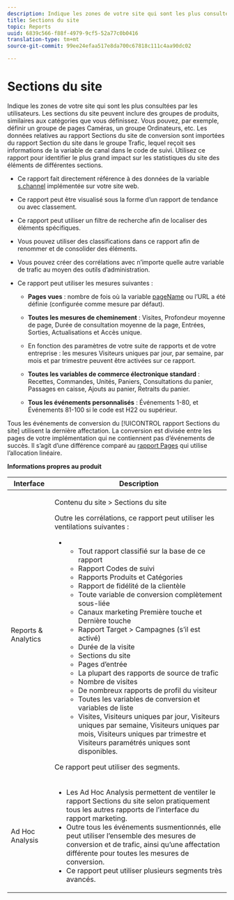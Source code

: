 ```yaml
---
description: Indique les zones de votre site qui sont les plus consultées par les utilisateurs. Les sections du site peuvent inclure des groupes de produits, similaires aux catégories que vous définissez. Vous pouvez, par exemple, définir un groupe de pages Caméras, un groupe Ordinateurs, etc. Les données relatives au rapport Sections du site de conversion sont importées du rapport Section du site dans le groupe Trafic, lequel reçoit ses informations de la variable de canal dans le code de suivi. Utilisez ce rapport pour identifier le plus grand impact sur les statistiques du site des éléments de différentes sections.
title: Sections du site
topic: Reports
uuid: 6839c566-f88f-4979-9cf5-52a77c0b0416
translation-type: tm+mt
source-git-commit: 99ee24efaa517e8da700c67818c111c4aa90dc02

---
```



# Sections du site

Indique les zones de votre site qui sont les plus consultées par les utilisateurs. Les sections du site peuvent inclure des groupes de produits, similaires aux catégories que vous définissez. Vous pouvez, par exemple, définir un groupe de pages Caméras, un groupe Ordinateurs, etc. Les données relatives au rapport Sections du site de conversion sont importées du rapport Section du site dans le groupe Trafic, lequel reçoit ses informations de la variable de canal dans le code de suivi. Utilisez ce rapport pour identifier le plus grand impact sur les statistiques du site des éléments de différentes sections.

* Ce rapport fait directement référence à des données de la variable [s.channel](https://marketing.adobe.com/resources/help/en_US/sc/implement/c_channel.html) implémentée sur votre site web.
* Ce rapport peut être visualisé sous la forme d’un rapport de tendance ou avec classement.
* Ce rapport peut utiliser un filtre de recherche afin de localiser des éléments spécifiques.
* Vous pouvez utiliser des classifications dans ce rapport afin de renommer et de consolider des éléments.
* Vous pouvez créer des corrélations avec n’importe quelle autre variable de trafic au moyen des outils d’administration.
* Ce rapport peut utiliser les mesures suivantes :

   * **Pages vues** : nombre de fois où la variable [pageName](https://marketing.adobe.com/resources/help/en_US/sc/implement/c_pagename.html) ou l’URL a été définie (configurée comme mesure par défaut).

   * **Toutes les mesures de cheminement** : Visites, Profondeur moyenne de page, Durée de consultation moyenne de la page, Entrées, Sorties, Actualisations et Accès unique.
   * En fonction des paramètres de votre suite de rapports et de votre entreprise : les mesures Visiteurs uniques par jour, par semaine, par mois et par trimestre peuvent être activées sur ce rapport.
   * **Toutes les variables de commerce électronique standard** : Recettes, Commandes, Unités, Paniers, Consultations du panier, Passages en caisse, Ajouts au panier, Retraits du panier.
   * **Tous les événements personnalisés** : Événements 1-80, et Événements 81-100 si le code est H22 ou supérieur.

Tous les événements de conversion du [!UICONTROL rapport Sections du site] utilisent la dernière affectation. La conversion est divisée entre les pages de votre implémentation qui ne contiennent pas d’événements de succès. Il s’agit d’une différence comparé au  [rapport Pages](/help/components/c-variables/dimensionslist/reports-pages.md) qui utilise l’allocation linéaire.

**Informations propres au produit**

<table id="table_525FDF95C8ED4BF2A1E25BE2DA971EFB"> 
 <thead> 
  <tr> 
   <th colname="col1" class="entry"> Interface </th> 
   <th colname="col2" class="entry"> Description </th> 
  </tr> 
 </thead>
 <tbody> 
  <tr> 
   <td colname="col1"> Reports &amp; Analytics </td> 
   <td colname="col2"> <p> <span class="uicontrol"> Contenu du site</span> &gt; <span class="uicontrol">Sections du site</span> </p> <p>Outre les corrélations, ce rapport peut utiliser les ventilations suivantes : </p> 
    <ul id="ul_9CD009D89B134C53807332E3C88D3C44"> 
     <li id="li_566417EB074D425C9A1F4FB28AA7FAB4"> 
      <ul id="ul_3795C7AAE6DA4B7E96FCDC7F3211DFBB"> 
       <li id="li_50B295E961724CFB83D222DE9B4C7FF2">Tout rapport classifié sur la base de ce rapport </li> 
       <li id="li_697682892D8841BC8120BEC0E1AE9753"> <span class="wintitle"> Rapport Codes de suivi</span> </li> 
       <li id="li_F6D893FCBA7A4B3EB04715833CA41022"> Rapports <span class="wintitle">Produits</span> et <span class="wintitle">Catégories</span> </li> 
       <li id="li_9F379E61DB4F4753AE1FFFC8F9C17347"> <span class="wintitle"> Rapport de fidélité de la clientèle</span> </li> 
       <li id="li_64A6A06F9265410ABB425DA4AF50C440">Toute variable de conversion complètement sous-liée </li> 
       <li id="li_907DDFCC35AB48EEA5B169B4A2598FB1"> <span class="wintitle"> Canaux marketing Première touche et Dernière touche</span> </li> 
       <li id="li_B08A0DCB40154152AF1033B7629A5B5A"> Rapport <span class="uicontrol">Target</span> &gt; <span class="uicontrol">Campagnes</span> (s’il est activé) </li> 
       <li id="li_6D4E65DD6E2B49C9A8C12181D23F185A">Durée de la visite </li> 
       <li id="li_C6D3AD5A534243A8A6E17C663FEBA6BA">Sections du site </li> 
       <li id="li_E1F46EED5CE2425D83200A2FCB686EE5">Pages d’entrée </li> 
       <li id="li_1201EE0EBF13476C9A9525E0700F30F3">La plupart des rapports de source de trafic </li> 
       <li id="li_563E07858FB1473BB22C2B191E8BE620">Nombre de visites </li> 
       <li id="li_1CAD77ABA6A2454282A4DA7E88C047E8">De nombreux rapports de profil du visiteur </li> 
       <li id="li_D3A04E4CD8EC4646AAB90BF19F0AFA8A">Toutes les variables de conversion et variables de liste </li> 
       <li id="li_01C194CE0F3E4C0694A34B4C6697F385">Visites, Visiteurs uniques par jour, Visiteurs uniques par semaine, Visiteurs uniques par mois, Visiteurs uniques par trimestre et Visiteurs paramétrés uniques sont disponibles. </li> 
      </ul> </li> 
    </ul> <p>Ce rapport peut utiliser des segments. </p> </td> 
  </tr> 
  <tr> 
   <td colname="col1"> Ad Hoc Analysis </td> 
   <td colname="col2"> 
    <ul id="ul_DFF9BFC01FC1424B8905C2D2C0EFD156"> 
     <li id="li_65FDF1C165C84F729E0EE84FF671B5E4">Les Ad Hoc Analysis permettent de ventiler le rapport Sections du site selon pratiquement tous les autres rapports de l’interface du rapport marketing. </li> 
     <li id="li_2159DE10C52D40AA89E4C934FC184641">Outre tous les événements susmentionnés, elle peut utiliser l’ensemble des mesures de conversion et de trafic, ainsi qu’une affectation différente pour toutes les mesures de conversion. </li> 
     <li id="li_3A23C6286D314B5D814612469F4F77C5">Ce rapport peut utiliser plusieurs segments très avancés. </li> 
    </ul> </td> 
  </tr> 
 </tbody> 
</table>

